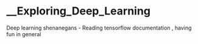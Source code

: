 # __Exploring_Deep_Learning
Deep learning shenanegans - Reading tensorflow documentation , having fun in general 
